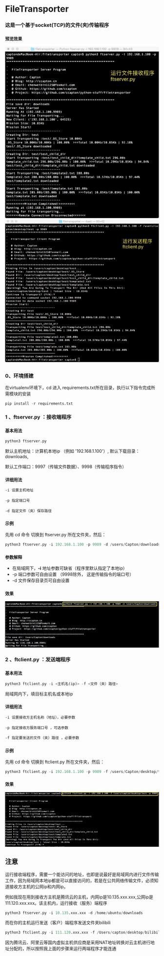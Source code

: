 # FileTransporter

### 这是一个基于socket(TCP)的文件(夹)传输程序

### `预览效果`
![](resource/runserver2.jpeg)
![](resource/runclient2.jpeg)
##

### 0、环境搭建
在virtualenv环境下，cd 进入 requirements.txt所在目录，执行以下指令完成所需模块的安装
```python
pip install -r requirements.txt
```



### 1 、ftserver.py ：**接收端程序**
 
### `基本用法`
```python
python3 ftserver.py 
```
默认主机地址：计算机本地ip （例如 '192.168.1.100'）,  默认下载目录： downloads,

默认工作端口：9997（传输文件数据）、9998（传输程序指令）

### `详细用法` 
```html
-i 设置主机地址

-p 指定端口号

-d 指定文件（夹）保存路径 
```
### `示例`

先用 cd 命令 切换到 ftserver.py 所在文件夹，然后：
```python
python3 ftserver.py -i 192.168.1.100 -p 9909 -d /users/Capton/downloads
```

### `参数解释`
- 在局域网下，**-i** 地址参数可缺省（程序里默认指定了本地ip）
- -p 端口参数可自由设置 （9998除外， 这是传输指令的端口号）
- -d 文件保存目录页可自由设置

### `效果`
![](resource/runserver.jpeg) 


### 2 、ftclient.py ：**发送端程序**
### `基本用法`
```python
python3 ftclient.py -i <主机名(ip)> -f <文件（夹）路径>
```
局域网内下，填目标主机名或本地ip
### `详细用法` 
```html
-i 设置接收方主机名称（地址），必要参数

-p 指定接收方服务端口号 ，可选参数

-f 指定要发送的文件（夹）路径 ，必要参数
```
### `示例`

先用 cd 命令 切换到 ftclient.py 所在文件夹，然后：
```python
python3 ftclient.py -i 192.168.1.100 -p 9909 -f /users/Capton/desktop/test
```


### `效果`
![](resource/runclient.jpg) 

## 注意
运行接收端程序，需要一个能访问的地址，也即是说最好是局域网内进行文件传输工作，因为局域网本地ip都是可以直接访问的，若是在公共网络传输文件，必须知道接收方主机的公网ip和内网ip。

例如我现在用到接收方主机是腾讯云的主机，内网ip是10.135.xxx.xxx,公网ip是111.120.xxx.xxx。该主机内，运行接收（服务）端程序

```python
python3 ftserver.py -i 10.135.xxx.xxx -d /home/ubuntu/downloads
```

而在你的主机运行发送（客户）端程序发送文件夹bilibili
```python
python3 ftclient.py -i 111.120.xxx.xxx -f /Users/capton/desktop/bilibili
```
因为腾讯云、阿里云等国内虚拟主机供应商是采用NAT地址转换对云主机进行地址分配的，所以按照我上面的步骤来运行两端程序才能连通